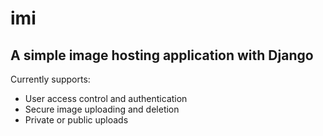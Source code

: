 # imi
A simple image hosting application with Django
---
Currently supports:
- User access control and authentication
- Secure image uploading and deletion
- Private or public uploads
